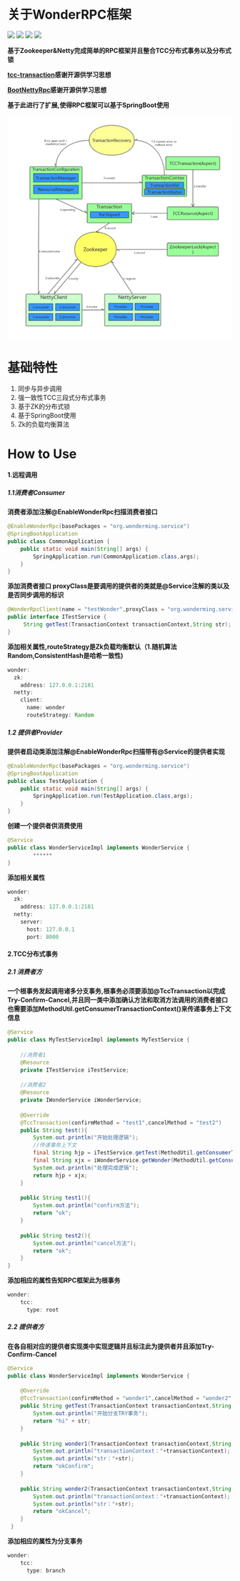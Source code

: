 # 关于WonderRPC框架
![](https://img.shields.io/aur/license/android-studio) ![](https://img.shields.io/badge/language-java-orange.svg) ![](https://img.shields.io/appveyor/ci/gruntjs/grunt) ![](https://img.shields.io/maven-central/v/org.apache.maven/apache-maven)


**基于Zookeeper&Netty完成简单的RPC框架并且整合TCC分布式事务以及分布式锁**



**[tcc-transaction](https://github.com/changmingxie/tcc-transaction)感谢开源供学习思想**


**[BootNettyRpc](https://github.com/forezp/BootNettyRpc)感谢开源供学习思想**



**基于此进行了扩展,使得RPC框架可以基于SpringBoot使用**

![](https://raw.githubusercontent.com/WonderMing13/MarkDownImage/master/WonderRPC.jpg)

# 基础特性

1. 同步与异步调用
2. 强一致性TCC三段式分布式事务
3. 基于ZK的分布式锁
4. 基于SpringBoot使用
5. Zk的负载均衡算法



# How to Use

#### 1.远程调用

##### 1.1消费者Consumer

**消费者添加注解@EnableWonderRpc扫描消费者接口**

```java
@EnableWonderRpc(basePackages = "org.wonderming.service")
@SpringBootApplication
public class CommonApplication {
    public static void main(String[] args) {
        SpringApplication.run(CommonApplication.class,args);
    }
}
```

**添加消费者接口 proxyClass是要调用的提供者的类就是@Service注解的类以及是否同步调用的标识**

```java
@WonderRpcClient(name = "testWonder",proxyClass = "org.wonderming.service.WonderServiceImpl",isSync = true)
public interface ITestService {
     String getTest(TransactionContext transactionContext,String str);
}
```

**添加相关属性,routeStrategy是Zk负载均衡默认（1.随机算法Random,ConsistentHash是哈希一致性)**

```java
wonder:
  zk:
    address: 127.0.0.1:2181
  netty:
    client:
      name: wonder
      routeStrategy: Random
```



##### 1.2 提供者Provider

**提供者启动类添加注解@EnableWonderRpc扫描带有@Service的提供者实现**

```java
@EnableWonderRpc(basePackages = "org.wonderming.service")
@SpringBootApplication
public class TestApplication {
    public static void main(String[] args) {
        SpringApplication.run(TestApplication.class,args);
    }
}
```

**创建一个提供者供消费使用**

```java
@Service
public class WonderServiceImpl implements WonderService {
		******
}
```

**添加相关属性**

```java
wonder:
  zk:
    address: 127.0.0.1:2181
  netty:
    server:
      host: 127.0.0.1
      port: 8000
```



#### 2.TCC分布式事务

##### 2.1 消费者方

**一个根事务发起调用诸多分支事务,根事务必须要添加@TccTransaction以完成Try-Confirm-Cancel,并且同一类中添加确认方法和取消方法调用的消费者接口也需要添加MethodUtil.getConsumerTransactionContext()来传递事务上下文信息**

```java
@Service
public class MyTestServiceImpl implements MyTestService {
    
  	//消费者1
    @Resource
    private ITestService iTestService;
		
  	//消费者2
    @Resource
    private IWonderService iWonderService;

    @Override
    @TccTransaction(confirmMethod = "test1",cancelMethod = "test2")
    public String test(){
        System.out.println("开始处理逻辑");
        //传递事务上下文
        final String hjp = iTestService.getTest(MethodUtil.getConsumerTransactionContext(), "HJP");
        final String xjx = iWonderService.getWonder(MethodUtil.getConsumerTransactionContext(), "XJX");
        System.out.println("处理完成逻辑");
        return hjp + xjx;
    }

    public String test1(){
        System.out.println("confirm方法");
        return "ok";
    }

    public String test2(){
        System.out.println("cancel方法");
        return "ok";
    }
}
```

**添加相应的属性告知RPC框架此为根事务**

```java
wonder:
    tcc:
      type: root
```

##### 2.2 提供者方

**在各自相对应的提供者实现类中实现逻辑并且标注此为提供者并且添加Try-Confirm-Cancel**

```java
@Service
public class WonderServiceImpl implements WonderService {

    @Override
    @TccTransaction(confirmMethod = "wonder1",cancelMethod = "wonder2",type = MethodType.PROVIDER)
    public String getTest(TransactionContext transactionContext,String str) {
        System.out.println("开始分支TRY事务");
        return "hi" + str;
    }

    public String wonder1(TransactionContext transactionContext,String str){
        System.out.println("transactionContext："+transactionContext);
        System.out.println("str："+str);
        return "okConfirm";
    }

    public String wonder2(TransactionContext transactionContext,String str){
        System.out.println("transactionContext："+transactionContext);
        System.out.println("str："+str);
        return "okCancel";
    }
 }
```

**添加相应的属性为分支事务**

```java
wonder:
    tcc:
      type: branch
```

